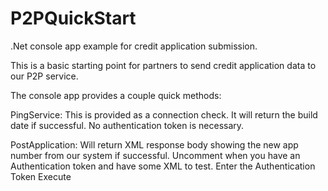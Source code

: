 # P2PQuickStart
.Net console app example for credit application submission.

This is a basic starting point for partners to send credit application data to our P2P service.

The console app provides a couple quick methods:

PingService:
This is provided as a connection check. It will return the build date if successful. No authentication token is necessary.

PostApplication:
Will return XML response body showing the new app number from our system if successful.
Uncomment when you have an Authentication token and have some XML to test.
Enter the Authentication Token 
Execute




